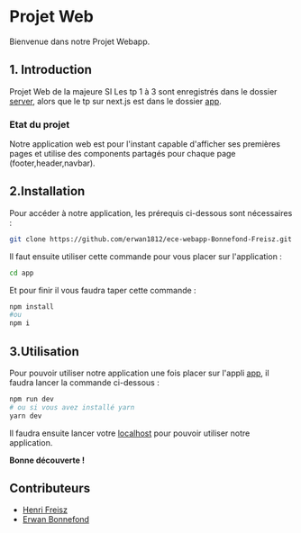 # Projet Web

Bienvenue dans notre Projet Webapp.

## 1. Introduction
Projet Web de la majeure SI
Les tp 1 à 3 sont enregistrés dans le dossier [server](https://github.com/erwan1812/ece-webapp-Bonnefond-Freisz/tree/master/server), alors que le tp sur next.js est dans le dossier [app](https://github.com/erwan1812/ece-webapp-Bonnefond-Freisz/tree/master/app).

### Etat du projet

Notre application web est pour l'instant capable d'afficher ses premières pages et utilise des components partagés pour chaque page (footer,header,navbar).
## 2.Installation
Pour accéder à notre application, les prérequis ci-dessous sont nécessaires :
```bash
git clone https://github.com/erwan1812/ece-webapp-Bonnefond-Freisz.git
```
Il faut ensuite utiliser cette commande pour vous placer sur l'application :
```bash
cd app
```
Et pour finir il vous faudra taper cette commande :
```bash
npm install
#ou
npm i
```
## 3.Utilisation
Pour pouvoir utiliser notre application une fois placer sur l'appli  [app](https://github.com/erwan1812/ece-webapp-Bonnefond-Freisz/tree/master/app), il faudra lancer la commande ci-dessous :
```bash
npm run dev
# ou si vous avez installé yarn
yarn dev
```
Il faudra ensuite lancer votre [localhost](http://localhost:3000) pour pouvoir utiliser notre application.

**Bonne découverte !**
## Contributeurs
- [Henri Freisz](https://github.com/henrifreisz)
- [Erwan Bonnefond](https://github.com/erwan1812)